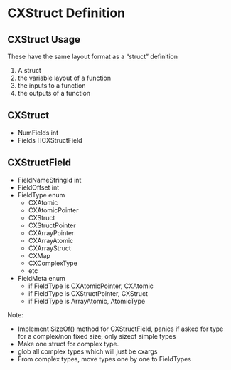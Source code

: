 # CXStruct Definition

## CXStruct Usage
These have the same layout format as a “struct” definition
1. A struct
2. the variable layout of a function
3. the inputs to a function
4. the outputs of a function

## CXStruct
- NumFields int
- Fields []CXStructField

## CXStructField
- FieldNameStringId  int
- FieldOffset int
- FieldType enum
    - CXAtomic
    - CXAtomicPointer
    - CXStruct
    - CXStructPointer
    - CXArrayPointer
    - CXArrayAtomic
    - CXArrayStruct
    - CXMap
    - CXComplexType
    - etc
- FieldMeta enum 
    - if FieldType is CXAtomicPointer, CXAtomic
    - if FieldType is CXStructPointer, CXStruct
    - if FieldType is ArrayAtomic, AtomicType
    
Note:
- Implement SizeOf() method for CXStructField, panics if asked for type for a complex/non fixed size, only sizeof simple types
- Make one struct for complex type.
- glob all complex types which will just be cxargs
- From complex types, move types one by one to FieldTypes
